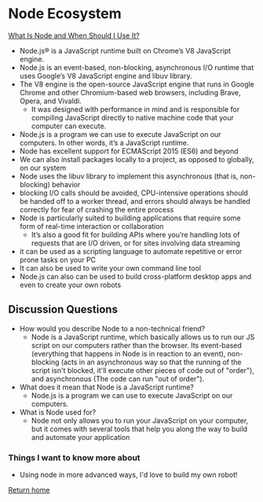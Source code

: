 # Node Ecosystem

[What Is Node and When Should I Use It?](https://www.sitepoint.com/an-introduction-to-node-js/)

- Node.js® is a JavaScript runtime built on Chrome’s V8 JavaScript engine.
- Node.js is an event-based, non-blocking, asynchronous I/O runtime that uses Google’s V8 JavaScript engine and libuv library.
- The V8 engine is the open-source JavaScript engine that runs in Google Chrome and other Chromium-based web browsers, including Brave, Opera, and Vivaldi.
  - It was designed with performance in mind and is responsible for compiling JavaScript directly to native machine code that your computer can execute.
- Node.js is a program we can use to execute JavaScript on our computers. In other words, it’s a JavaScript runtime.
- Node has excellent support for ECMAScript 2015 (ES6) and beyond
- We can also install packages locally to a project, as opposed to globally, on our system
- Node uses the libuv library to implement this asynchronous (that is, non-blocking) behavior
- blocking I/O calls should be avoided, CPU-intensive operations should be handed off to a worker thread, and errors should always be handled correctly for fear of crashing the entire process
- Node is particularly suited to building applications that require some form of real-time interaction or collaboration
  - It’s also a good fit for building APIs where you’re handling lots of requests that are I/O driven, or for sites involving data streaming
- it can be used as a scripting language to automate repetitive or error prone tasks on your PC
- It can also be used to write your own command line tool
- Node.js can also can be used to build cross-platform desktop apps and even to create your own robots

## Discussion Questions

- How would you describe Node to a non-technical friend?
  - Node is a JavaScript runtime, which basically allows us to run our JS script on our computers rather than the browser. Its event-based (everything that happens in Node is in reaction to an event), non-blocking (acts in an asynchronous way so that the running of the script isn't blocked, it'll execute other pieces of code out of "order"), and asynchronous (The code can run "out of order").
- What does it mean that Node is a JavaScript runtime?
  - Node.js is a program we can use to execute JavaScript on our computers.
- What is Node used for?
  - Node not only allows you to run your JavaScript on your computer, but it comes with several tools that help you along the way to build and automate your application

### Things I want to know more about

- Using node in more advanced ways, I'd love to build my own robot!

[Return home](https://khofstetter94.github.io/reading-notes/)
